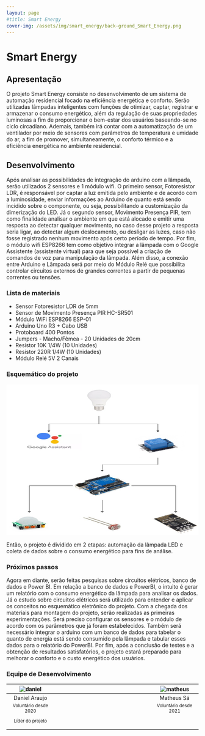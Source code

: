 ```yaml
---
layout: page
#title: Smart Energy
cover-img: /assets/img/smart_energy/back-ground_Smart_Energy.png
---
```


# Smart Energy

## Apresentação

O projeto Smart Energy consiste no desenvolvimento de um sistema de automação residencial focado na eficiência energética e conforto. Serão utilizadas lâmpadas inteligentes com funções de otimizar, captar, registrar e armazenar o consumo energético, além da regulação de suas propriedades luminosas a fim de proporcionar o bem-estar dos usuários baseando-se no ciclo circadiano. Ademais, também irá contar com a automatização de um ventilador por meio de sensores com parâmetros de temperatura e umidade do ar, a fim de promover, simultaneamente, o conforto térmico e a eficiência energética no ambiente residencial.

## Desenvolvimento

Após analisar as possibilidades de integração do arduino com a lâmpada, serão utilizados 2 sensores e 1 módulo wifi. O primeiro sensor, Fotoresistor LDR, é responsável por captar a luz emitida pelo ambiente e de acordo com a luminosidade, enviar informações ao Arduino de quanto está sendo incidido sobre o componente, ou seja, possibilitando a customização da dimerização do LED. Já o segundo sensor, Movimento Presença PIR, tem como finalidade analisar o ambiente em que está alocado e emitir uma resposta ao detectar qualquer movimento, no caso desse projeto a resposta seria ligar, ao detectar algum deslocamento, ou desligar as luzes, caso não fosse registrado nenhum movimento após certo período de tempo. Por fim, o módulo wifi ESP8266 tem como objetivo integrar a lâmpada com o Google Assistente (assistente virtual) para que seja possível a criação de comandos de voz para manipulação da lâmpada.
Além disso, a conexão entre Arduino e Lâmpada será por meio do Módulo Relé que possibilita controlar circuitos externos de grandes correntes a partir de pequenas correntes ou tensões.

### Lista de materiais 

* Sensor Fotoresistor LDR de 5mm
* Sensor de Movimento Presença PIR HC-SR501
* Módulo WiFi ESP8266 ESP-01
* Arduino Uno R3 + Cabo USB
* Protoboard 400 Pontos
* Jumpers - Macho/Fêmea - 20 Unidades de 20cm
* Resistor 10K 1/4W (10 Unidades)
* Resistor 220R 1/4W (10 Unidades)
* Módulo Relé 5V 2 Canais


### Esquemático do projeto

<p style="text-align: center;"> <img src="/assets/img/smart_energy/Smart_Energy-Esquematico.jpg" alt="Esquema" height="394" width="634"/> </p>

Então, o projeto é dividido em 2 etapas: automação da lâmpada LED e coleta de dados sobre o consumo energético para fins de análise.

### Próximos passos

Agora em diante, serão feitas pesquisas sobre circuitos elétricos, banco de dados e Power BI. Em relação a banco de dados e PowerBI, o intuito é gerar um relatório com o consumo energético da lâmpada para analisar os dados. Já o estudo sobre circuitos elétricos será utilizado para entender e aplicar os conceitos no esquemático eletrônico do projeto.
Com a chegada dos materiais para montagem do projeto, serão realizadas as primeiras experimentações. Será preciso configurar os sensores e o módulo de acordo com os parâmetros que já foram estabelecidos. Também será necessário integrar o arduino com um banco de dados para tabelar o quanto de energia está sendo consumido pela lâmpada e tabular esses dados para o relatório do PowerBI.
Por fim, após a conclusão de testes e a obtenção de resultados satisfatórios, o projeto estará preparado para melhorar o conforto e o custo energético dos usuários.


### Equipe de Desenvolvimento
<div class="row">
  <div class=" col-xl-auto offset-xl-0 col-lg-4 offset-lg-0">
    <div class="mobile-side-scroller">
      <table class="table-borderless highlight">
        <thead>
          <tr>
            <th><center><img src="{{ 'assets/img/voluntarios/daniel_araujo.jpeg' | relative_url }}" width="100" alt="daniel" class="img-fluid rounded-circle" /></center></th>
            <th></th>
            <th><center><img src="{{ 'assets/img/voluntarios/matheus_sa.png' | relative_url }}" width="100" alt="matheus" class="img-fluid rounded-circle"/></center></th>
          </tr>
        </thead>
        <tbody>
          <tr class="font-weight-bolder" style="text-align: center margin-top: 0">
            <td width="25%"><center>Daniel Araujo</center></td>
            <td></td>
            <td width="25%"><center>Matheus Sá</center></td>
          </tr>
          <tr style="text-align: center" >
            <td style="vertical-align: top"><small><center>Voluntário desde 2020 <p/> Líder do projeto</center></small></td>
            <td></td>
            <td style="vertical-align: top"><small><center>Voluntário desde 2021</center></small></td>
          </tr>
        </tbody>
      </table>
    </div>
  </div>
</div>
